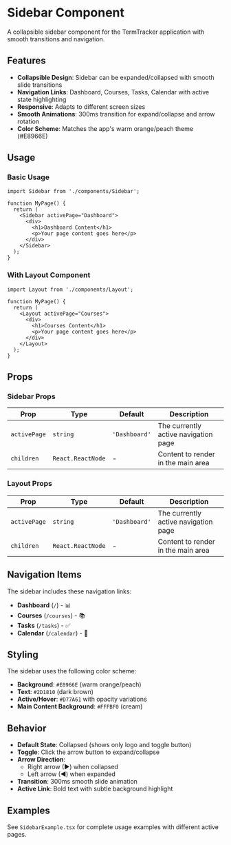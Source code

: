 # Sidebar Component

A collapsible sidebar component for the TermTracker application with smooth transitions and navigation.

## Features

- **Collapsible Design**: Sidebar can be expanded/collapsed with smooth slide transitions
- **Navigation Links**: Dashboard, Courses, Tasks, Calendar with active state highlighting
- **Responsive**: Adapts to different screen sizes
- **Smooth Animations**: 300ms transition for expand/collapse and arrow rotation
- **Color Scheme**: Matches the app's warm orange/peach theme (#E8966E)

## Usage

### Basic Usage

```tsx
import Sidebar from './components/Sidebar';

function MyPage() {
  return (
    <Sidebar activePage="Dashboard">
      <div>
        <h1>Dashboard Content</h1>
        <p>Your page content goes here</p>
      </div>
    </Sidebar>
  );
}
```

### With Layout Component

```tsx
import Layout from './components/Layout';

function MyPage() {
  return (
    <Layout activePage="Courses">
      <div>
        <h1>Courses Content</h1>
        <p>Your page content goes here</p>
      </div>
    </Layout>
  );
}
```

## Props

### Sidebar Props

| Prop | Type | Default | Description |
|------|------|---------|-------------|
| `activePage` | `string` | `'Dashboard'` | The currently active navigation page |
| `children` | `React.ReactNode` | - | Content to render in the main area |

### Layout Props

| Prop | Type | Default | Description |
|------|------|---------|-------------|
| `activePage` | `string` | `'Dashboard'` | The currently active navigation page |
| `children` | `React.ReactNode` | - | Content to render in the main area |

## Navigation Items

The sidebar includes these navigation links:
- **Dashboard** (`/`) - 📊
- **Courses** (`/courses`) - 📚
- **Tasks** (`/tasks`) - ✅
- **Calendar** (`/calendar`) - 📅

## Styling

The sidebar uses the following color scheme:
- **Background**: `#E8966E` (warm orange/peach)
- **Text**: `#2D1810` (dark brown)
- **Active/Hover**: `#D77A61` with opacity variations
- **Main Content Background**: `#FFFBF0` (cream)

## Behavior

- **Default State**: Collapsed (shows only logo and toggle button)
- **Toggle**: Click the arrow button to expand/collapse
- **Arrow Direction**: 
  - Right arrow (▶) when collapsed
  - Left arrow (◀) when expanded
- **Transition**: 300ms smooth slide animation
- **Active Link**: Bold text with subtle background highlight

## Examples

See `SidebarExample.tsx` for complete usage examples with different active pages.
